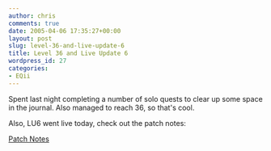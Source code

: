 ```yaml
---
author: chris
comments: true
date: 2005-04-06 17:35:27+00:00
layout: post
slug: level-36-and-live-update-6
title: Level 36 and Live Update 6
wordpress_id: 27
categories:
- EQii
---
```


Spent last night completing a number of solo quests to clear up some space in the journal. Also managed to reach 36, so that's cool.

Also, LU6 went live today, check out the patch notes:

[Patch Notes](http://eqiiforums.station.sony.com/eq2/board/message?board.id=stat&message.id=105)
